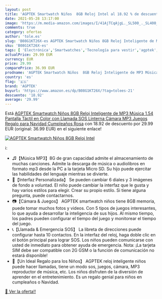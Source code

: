 ```yaml
---
layout: post
title: 'AGPTEK Smartwatch Niños  8GB Reloj Intel al 18.92 % de descuento'
date: 2021-05-28 13:17:00
image: 'https://m.media-amazon.com/images/I/41AjTCqAjgL._SL500_._SL400_.jpg'
comments: true
category: ofertas
author: 'tole.es'
slug: 'B08G1KT26X-es AGPTEK Smartwatch Niños 8GB Reloj Inteligente de MP3...'
sku: 'B08G1KT26X-es'
tags: [ 'Electrónica','Smartwatches','Tecnología para vestir','agptek','navidad', ]
actualPrice: 29.99 EUR
currency: EUR
price: 29.99
comparePrice: 36.99 EUR
prodname: 'AGPTEK Smartwatch Niños  8GB Reloj Inteligente de MP3 Música 1.54 Pantalla Táctil en Color con Llamada SOS Linterna Cámara MP3 Juegos Regalo para Navidad Cumpleaños  Rosa'
country: 'es'
flag: '🇪🇸'
brand: 'AGPTEK'
buyurl: 'https://www.amazon.es/dp/B08G1KT26X/?tag=tolees-21'
descuento: '18.92'
average: '29.99'
---
```


Está [AGPTEK Smartwatch Niños  8GB Reloj Inteligente de MP3 Música 1.54 Pantalla Táctil en Color con Llamada SOS Linterna Cámara MP3 Juegos Regalo para Navidad Cumpleaños  Rosa](https://www.amazon.es/dp/B08G1KT26X/?tag=tolees-21) con 18.92 de descuento por 29.99 EUR (original: 36.99 EUR) en el siguiente enlace!

[![AGPTEK Smartwatch Niños  8GB Reloj Intel](https://m.media-amazon.com/images/I/41AjTCqAjgL._SL500_._SL400_.jpg)](https://www.amazon.es/dp/B08G1KT26X/?tag=tolees-21)

ℹ️:

- ♫【Música MP3】8G de gran capacidad admite el almacenamiento de muchas canciones. Admite la descarga de música o audiolibros en formato mp3 desde la PC a la tarjeta Micro SD. Su hijo puede ejercitar las habilidades del lenguaje mientras se divierte.
- 💒【Interfaz Personalizada】 Se pueden cambiar 6 diales y 3 imágenes de fondo a voluntad. El niño puede cambiar la interfaz que le gusta y hay varios estilos para elegir. Crear su propio estilo. Si tiene alguna pregunta, puede contactarnos.
- 📷【Cámara & Juegos】 AGPTEK smartwatch niños tiene 8GB memoria, puede tomar muchos fotos y videos. Con 5 tipos de juegos interesantes, lo que ayuda a desarrollar la inteligencia de sus hijos. Al mismo tiempo, los padres pueden configurar el tiempo del juego y monitorear el tiempo del juego.
- 📞【Llamada & Emergencia SOS】 La libreta de direcciones puede configurar hasta 10 contactos. En la interfaz del reloj, haga doble clic en el botón principal para lograr SOS. Los niños pueden comunicarse con usted de inmediato para obtener ayuda de emergencia. Nota: ¡La tarjeta SIM debe ser compatible con 2G GSM o la función de comunicación no estará disponible!
- 🎁【Un Ideal Regalo para los Niños】 AGPTEK reloj inteligente niños puede hacer llamadas, tiene un modo sos, juegos, cámara, MP3 reproductor de música, etc. Los niños disfruten de la diversión de aprender en el entretenimiento. Es un regalo genial para niños en cumpleaños o Navidad.

[🛒 Ver la oferta!!](https://www.amazon.es/dp/B08G1KT26X/?tag=tolees-21)
